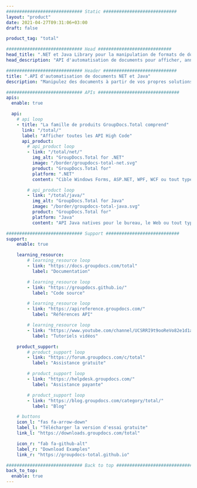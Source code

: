 ```yaml
---
############################# Static ############################
layout: "product"
date: 2021-04-27T09:31:06+03:00
draft: false

product_tag: "total"

############################# Head ############################
head_title: ".NET et Java Library pour la manipulation de formats de documents Office, PDF et plus de 90"
head_description: "API d'automatisation de documents pour afficher, annoter, convertir, comparer, signer et rechercher des documents. Consommer dans n'importe quel système de gestion de documents Web et de bureau"

############################# Header ############################
title: ".API d'automatisation de documents NET et Java"
description: "Manipulez des documents à partir de vos propres solutions de bureau et applications Web sans avoir besoin d'autres produits commerciaux."

############################# APIs ###############################
apis:
  enable: true

  api:
    # api loop
    - title: "La famille de produits GroupDocs.Total comprend"
      link: "/total/"
      label: "Afficher toutes les API High Code"
      api_product:
        # api_product loop
        - link: "/total/net/"
          img_alt: "GroupDocs.Total for .NET"
          image: "/border/groupdocs-total-net.svg"
          product: "GroupDocs.Total for"
          platform: ".NET"
          content: "Cible Windows Forms, ASP.NET, WPF, WCF ou tout type d'application basée sur .NET Framework 2.0 ou version ultérieure."

        # api_product loop
        - link: "/total/java/"
          img_alt: "GroupDocs.Total for Java"
          image: "/border/groupdocs-total-java.svg"
          product: "GroupDocs.Total for"
          platform: "Java"
          content: "API Java natives pour le bureau, le Web ou tout type d'application basée sur Java SE ou EE."

############################# Support ############################
support:
    enable: true

    learning_resource:
        # learning_resource loop
        - link: "https://docs.groupdocs.com/total"
          label: "Documentation"

        # learning_resource loop
        - link: "https://groupdocs.github.io/"
          label: "Code source"

        # learning_resource loop
        - link: "https://apireference.groupdocs.com/"
          label: "Références API"

        # learning_resource loop
        - link: "https://www.youtube.com/channel/UCSRRI9t9ooReVo82e1d1a0g"
          label: "Tutoriels vidéos"

    product_support:
        # product_support loop
        - link: "https://forum.groupdocs.com/c/total"
          label: "Assistance gratuite"

        # product_support loop
        - link: "https://helpdesk.groupdocs.com/"
          label: "Assistance payante"

        # product_support loop
        - link: "https://blog.groupdocs.com/category/total/"
          label: "Blog"

    # buttons
    icon_l: "fas fa-arrow-down"
    label_l: "Télécharger la version d'essai gratuite"
    link_l: "https://downloads.groupdocs.com/total"

    icon_r: "fab fa-github-alt"
    label_r: "Download Examples"
    link_r: "https://groupdocs-total.github.io"

############################# Back to top ###############################
back_to_top:
  enable: true
---
```

